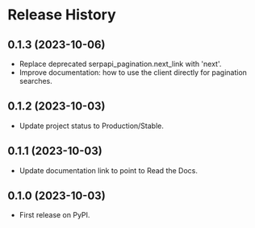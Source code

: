 Release History
===============

0.1.3 (2023-10-06)
------------------

- Replace deprecated serpapi_pagination.next_link with 'next'. 
- Improve documentation: how to use the client directly for pagination searches.

0.1.2 (2023-10-03)
------------------

- Update project status to Production/Stable.

0.1.1 (2023-10-03)
------------------

- Update documentation link to point to Read the Docs.

0.1.0 (2023-10-03)
------------------

- First release on PyPI.
